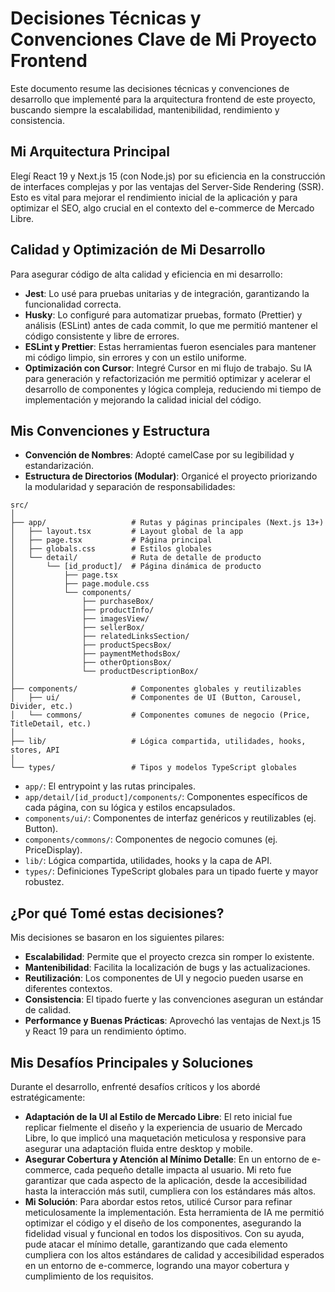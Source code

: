 # Decisiones Técnicas y Convenciones Clave de Mi Proyecto Frontend

Este documento resume las decisiones técnicas y convenciones de desarrollo que implementé para la arquitectura frontend de este proyecto, buscando siempre la escalabilidad, mantenibilidad, rendimiento y consistencia.

## Mi Arquitectura Principal

Elegí React 19 y Next.js 15 (con Node.js) por su eficiencia en la construcción de interfaces complejas y por las ventajas del Server-Side Rendering (SSR). Esto es vital para mejorar el rendimiento inicial de la aplicación y para optimizar el SEO, algo crucial en el contexto del e-commerce de Mercado Libre.

## Calidad y Optimización de Mi Desarrollo

Para asegurar código de alta calidad y eficiencia en mi desarrollo:

- **Jest**: Lo usé para pruebas unitarias y de integración, garantizando la funcionalidad correcta.
- **Husky**: Lo configuré para automatizar pruebas, formato (Prettier) y análisis (ESLint) antes de cada commit, lo que me permitió mantener el código consistente y libre de errores.
- **ESLint y Prettier**: Estas herramientas fueron esenciales para mantener mi código limpio, sin errores y con un estilo uniforme.
- **Optimización con Cursor**: Integré Cursor en mi flujo de trabajo. Su IA para generación y refactorización me permitió optimizar y acelerar el desarrollo de componentes y lógica compleja, reduciendo mi tiempo de implementación y mejorando la calidad inicial del código.

## Mis Convenciones y Estructura

- **Convención de Nombres**: Adopté camelCase por su legibilidad y estandarización.
- **Estructura de Directorios (Modular)**: Organicé el proyecto priorizando la modularidad y separación de responsabilidades:

```text
src/
│
├── app/                   # Rutas y páginas principales (Next.js 13+)
│   ├── layout.tsx         # Layout global de la app
│   ├── page.tsx           # Página principal
│   ├── globals.css        # Estilos globales
│   └── detail/            # Ruta de detalle de producto
│       └── [id_product]/  # Página dinámica de producto
│           ├── page.tsx
│           ├── page.module.css
│           └── components/
│               ├── purchaseBox/
│               ├── productInfo/
│               ├── imagesView/
│               ├── sellerBox/
│               ├── relatedLinksSection/
│               ├── productSpecsBox/
│               ├── paymentMethodsBox/
│               ├── otherOptionsBox/
│               └── productDescriptionBox/
│
├── components/            # Componentes globales y reutilizables
│   ├── ui/                # Componentes de UI (Button, Carousel, Divider, etc.)
│   └── commons/           # Componentes comunes de negocio (Price, TitleDetail, etc.)
│
├── lib/                   # Lógica compartida, utilidades, hooks, stores, API
│
└── types/                 # Tipos y modelos TypeScript globales
```

- `app/`: El entrypoint y las rutas principales.
- `app/detail/[id_product]/components/`: Componentes específicos de cada página, con su lógica y estilos encapsulados.
- `components/ui/`: Componentes de interfaz genéricos y reutilizables (ej. Button).
- `components/commons/`: Componentes de negocio comunes (ej. PriceDisplay).
- `lib/`: Lógica compartida, utilidades, hooks y la capa de API.
- `types/`: Definiciones TypeScript globales para un tipado fuerte y mayor robustez.

## ¿Por qué Tomé estas decisiones?

Mis decisiones se basaron en los siguientes pilares:

- **Escalabilidad**: Permite que el proyecto crezca sin romper lo existente.
- **Mantenibilidad**: Facilita la localización de bugs y las actualizaciones.
- **Reutilización**: Los componentes de UI y negocio pueden usarse en diferentes contextos.
- **Consistencia**: El tipado fuerte y las convenciones aseguran un estándar de calidad.
- **Performance y Buenas Prácticas**: Aprovechó las ventajas de Next.js 15 y React 19 para un rendimiento óptimo.

## Mis Desafíos Principales y Soluciones

Durante el desarrollo, enfrenté desafíos críticos y los abordé estratégicamente:

- **Adaptación de la UI al Estilo de Mercado Libre**: El reto inicial fue replicar fielmente el diseño y la experiencia de usuario de Mercado Libre, lo que implicó una maquetación meticulosa y responsive para asegurar una adaptación fluida entre desktop y mobile.
- **Asegurar Cobertura y Atención al Mínimo Detalle**: En un entorno de e-commerce, cada pequeño detalle impacta al usuario. Mi reto fue garantizar que cada aspecto de la aplicación, desde la accesibilidad hasta la interacción más sutil, cumpliera con los estándares más altos.
- **Mi Solución**: Para abordar estos retos, utilicé Cursor para refinar meticulosamente la implementación. Esta herramienta de IA me permitió optimizar el código y el diseño de los componentes, asegurando la fidelidad visual y funcional en todos los dispositivos. Con su ayuda, pude atacar el mínimo detalle, garantizando que cada elemento cumpliera con los altos estándares de calidad y accesibilidad esperados en un entorno de e-commerce, logrando una mayor cobertura y cumplimiento de los requisitos.
